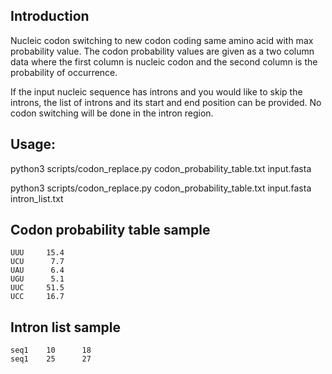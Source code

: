 ## Introduction

Nucleic codon switching to new codon coding same amino acid with max probability value. The codon probability values are given as a two column data where the first column is nucleic codon and the second column is the probability of occurrence.

If the input nucleic sequence has introns and you would like to skip the introns, the list of introns and its start and end position can be provided. No codon switching will be done in the intron region.

## Usage:

python3 scripts/codon_replace.py codon_probability_table.txt input.fasta

python3 scripts/codon_replace.py codon_probability_table.txt input.fasta intron_list.txt


## Codon probability table sample

```
UUU     15.4
UCU      7.7
UAU      6.4
UGU      5.1
UUC     51.5
UCC     16.7

```

## Intron list sample

```
seq1    10      18
seq1    25      27
```
